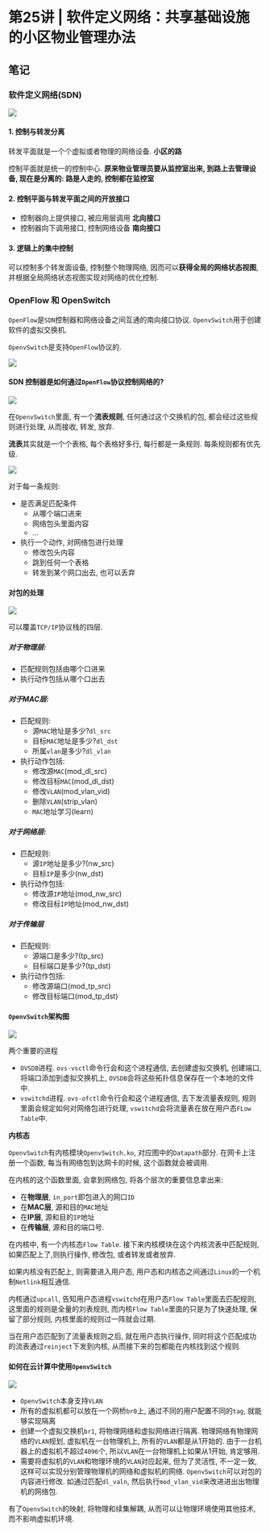 # 第25讲 | 软件定义网络：共享基础设施的小区物业管理办法

## 笔记

### 软件定义网络(SDN)

![](./img/25_01.jpg)

#### 1. 控制与转发分离

转发平面就是一个个虚拟或者物理的网络设备. **小区的路**

控制平面就是统一的控制中心. **原来物业管理员要从监控室出来, 到路上去管理设备, 现在是分离的: 路是人走的, 控制都在监控室**

#### 2. 控制平面与转发平面之间的开放接口

* 控制器向上提供接口, 被应用层调用 **北向接口**
* 控制器向下调用接口, 控制网络设备 **南向接口**

#### 3. 逻辑上的集中控制

可以控制多个转发面设备, 控制整个物理网络, 因而可以**获得全局的网络状态视图**, 并根据全局网络状态视图实现对网络的优化控制.

### OpenFlow 和 OpenSwitch

`OpenFlow`是`SDN`控制器和网络设备之间互通的南向接口协议. `OpenvSwitch`用于创建软件的虚拟交换机.

`OpenvSwitch`是支持`OpenFlow`协议的.

![](./img/25_02.jpg)

#### SDN 控制器是如何通过`OpenFlow`协议控制网络的?

![](./img/25_03.jpg)

在`OpenvSwitch`里面, 有一个**流表规则**, 任何通过这个交换机的包, 都会经过这些规则进行处理, 从而接收, 转发, 放弃.

**流表**其实就是一个个表格, 每个表格好多行, 每行都是一条规则. 每条规则都有优先级.

![](./img/25_04.jpg)

对于每一条规则:

* 是否满足匹配条件
	* 从哪个端口进来
	* 网络包头里面内容
	* ...
* 执行一个动作, 对网络包进行处理
	* 修改包头内容
	* 跳到任何一个表格
	* 转发到某个网口出去, 也可以丢弃

#### 对包的处理

![](./img/25_05.jpg)

可以覆盖`TCP/IP`协议栈的四层.

##### 对于**物理**层:

* 匹配规则包括由哪个口进来
* 执行动作包括从哪个口出去

##### 对于**MAC**层:

* 匹配规则:
	* 源`MAC`地址是多少?`dl_src`
	* 目标`MAC`地址是多少?`dl_dst`
	* 所属`vlan`是多少?`dl_vlan`
* 执行动作包括:
	* 修改源`MAC`(mod_dl_src)
	* 修改目标`MAC`(mod_dl_dst)
	* 修改`VLAN`(mod_vlan_vid)
	* 删除`VLAN`(strip_vlan)
	* `MAC`地址学习(learn)

##### 对于**网络**层:

* 匹配规则:
	* 源`IP`地址是多少?(nw_src)
	* 目标`IP`是多少(nw_dst)
* 执行动作包括:
	* 修改源`IP`地址(mod_nw_src)
	* 修改目标`IP`地址(mod_nw_dst)

##### 对于**传输**层

* 匹配规则:
	* 源端口是多少?(tp_src)
	* 目标端口是多少?(tp_dst)
* 执行动作包括:
	* 修改源端口(mod_tp_src)
	* 修改目标端口(mod_tp_dst)
	
	
#### `OpenvSwitch`架构图

![](./img/25_06.jpg)

两个重要的进程

* `OVSDB`进程. `ovs-vsctl`命令行会和这个进程通信, 去创建虚拟交换机, 创建端口, 将端口添加到虚拟交换机上, `OVSDB`会将这些拓扑信息保存在一个本地的文件中.
* `vswitchd`进程. `ovs-ofctl`命令行会和这个进程通信, 去下发流量表规则, 规则里面会规定如何对网络包进行处理, `vswitchd`会将流量表在放在用户态`FLow Table`中.

**内核态**

`OpenvSwitch`有内核模块`OpenvSwitch.ko`, 对应图中的`Datapath`部分. 在网卡上注册一个函数, 每当有网络包到达网卡的时候, 这个函数就会被调用.

在内核的这个函数里面, 会拿到网络包, 将各个层次的重要信息拿出来:

* 在**物理层**, `in_port`即包进入的网口`ID`
* 在**MAC层**, 源和目的`MAC`地址
* 在**IP层**, 源和目的`IP`地址
* 在**传输层**, 源和目的端口号.

在内核中, 有一个内核态`Flow Table`. 接下来内核模块在这个内核流表中匹配规则, 如果匹配上了,则执行操作, 修改包, 或者转发或者放弃.

如果内核没有匹配上, 则需要进入用户态, 用户态和内核态之间通过`Linux`的一个机制`Netlink`相互通信.

内核通过`upcall`, 告知用户态进程`vswitchd`在用户态`Flow Table`里面去匹配规则, 这里面的规则是全量的刘表规则, 而内核`Flow Table`里面的只是为了快速处理, 保留了部分规则, 内核里面的规则过一阵就会过期.

当在用户态匹配到了流量表规则之后, 就在用户态执行操作, 同时将这个匹配成功的流表通过`reinject`下发到内核, 从而接下来的包都能在内核找到这个规则.

#### 如何在云计算中使用`OpenvSwitch`

![](./img/25_07.jpg)

* `OpenvSwitch`本身支持`VLAN`
* 所有的虚拟机都可以放在一个网桥`br0`上, 通过不同的用户配置不同的`tag`, 就能够实现隔离
* 创建一个虚拟交换机`br1`, 将物理网络和虚拟网络进行隔离. 物理网络有物理网络的`VLAN`规划, 虚拟机在一台物理机上, 所有的`VLAN`都是从1开始的. 由于一台机器上的虚拟机不超过`4096`个, 所以`VLAN`在一台物理机上如果从1开始, 肯定够用.
* 需要将虚拟机的`VLAN`和物理环境的`VLAN`对应起来, 但为了灵活性, 不一定一致, 这样可以实现分别管理物理机的网络和虚拟机的网络. `OpenvSwitch`可以对包的内容进行修改. 如通过匹配`dl_valn`, 然后执行`mod_vlan_vid`来改进进出出物理机的网络包.

有了`OpenvSwitch`的映射, 将物理和续集解耦, 从而可以让物理环境使用其他技术, 而不影响虚拟机环境.